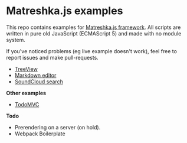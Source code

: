 # Matreshka.js examples
This repo contains examples for [Matreshka.js framework](http://matreshka.io/). All scripts are written in pure old JavaScript (ECMAScript 5) and made with no module system.

If you've noticed problems (eg live example doesn't work), feel free to report issues and make pull-requests.

- [TreeView](./treeview)
- [Markdown editor](./markdown_editor)
- [SoundCloud search](./soundcloud_search)


**Other examples**
- [TodoMVC](https://github.com/matreshkajs/matreshka_todomvc)

**Todo**
- Prerendering on a server (on hold).
- Webpack Boilerplate
